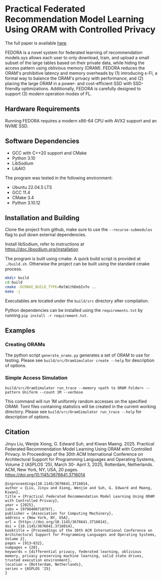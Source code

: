 # Practical Federated Recommendation Model Learning Using ORAM with Controlled Privacy

The full paper is available [here](https://doi.org/10.1145/3676641.3716014).

FEDORA is a novel system for federated learning of recommendation models.sys allows each user to only download, train, and upload a small subset of the large tables based on their private data, while hiding the access pattern using oblivious memory (ORAM).
FEDORA reduces the ORAM's prohibitive latency and memory overheads by (1) introducing ε-FI, a formal way to balance the ORAM's privacy with performance, and (2) placing the large ORAM in a power- and cost-efficient SSD with SSD-friendly optimizations. Additionally, FEDORA is carefully designed to support (3) modern operation modes of FL.

## Hardware Requirements
Running FEDORA requires a modern x86-64 CPU with AVX2 support and an NVME SSD.

## Software Dependencies
 - GCC with C++20 support and CMake
 - Python 3.10
 - LibSodium
 - LibAIO

The program was tested in the following environment:
 - Ubuntu 22.04.5 LTS
 - GCC 11.4
 - CMake 3.4
 - Python 3.10.12

## Installation and Building

Clone the project from github, make sure to use the `--recurse-submodules` flag to pull down external dependencies.

Install libSodium, refer to instructions at https://doc.libsodium.org/installation

The program is built using cmake. A quick build script is provided at `./build.sh`. Otherwise the project can be built using the standard cmake process.

```bash
mkdir build
cd build
cmake -DCMAKE_BUILD_TYPE=RelWithDebInfo ..
make -j
```

Executables are located under the `build/src` directory after compilation.

Python dependencies can be installed using the `requirements.txt` by running `pip install -r requirement.txt`.

## Examples

### Creating ORAMs
The python script `generate_orams.py` generates a set of ORAM to use for testing. Please see `build/src/OramSimulator create --help` for description of options.

### Simple Access Simulation

```
build/src/OramSimulator run_trace --memory <path to ORAM Folder> --pattern Uniform --count 1M --verbose
```

This command will run 1M uniformly random accesses on the specified ORAM. Toml files containing statistics will be created in the current working directory. Please see `build/src/OramSimulator run_trace --help` for description of options.

## Citation

Jinyu Liu, Wenjie Xiong, G. Edward Suh, and Kiwan Maeng. 2025. Practical Federated Recommendation Model Learning Using ORAM with Controlled Privacy. In Proceedings of the 30th ACM International Conference on Architectural Support for Programming Languages and Operating Systems, Volume 2 (ASPLOS ’25), March 30-
April 3, 2025, Rotterdam, Netherlands. ACM, New York, NY, USA,
20 pages. https://doi.org/10.1145/3676641.3716014

```
@inproceedings{10.1145/3676641.3716014,
author = {Liu, Jinyu and Xiong, Wenjie and Suh, G. Edward and Maeng, Kiwan},
title = {Practical Federated Recommendation Model Learning Using ORAM with Controlled Privacy},
year = {2025},
isbn = {9798400710797},
publisher = {Association for Computing Machinery},
address = {New York, NY, USA},
url = {https://doi.org/10.1145/3676641.3716014},
doi = {10.1145/3676641.3716014},
booktitle = {Proceedings of the 30th ACM International Conference on Architectural Support for Programming Languages and Operating Systems, Volume 2},
pages = {913–932},
numpages = {20},
keywords = {differential privacy, federated learning, oblivious memory, privacy preserving machine learning, solid state drives, trusted execution environment},
location = {Rotterdam, Netherlands},
series = {ASPLOS '25}
}
```
